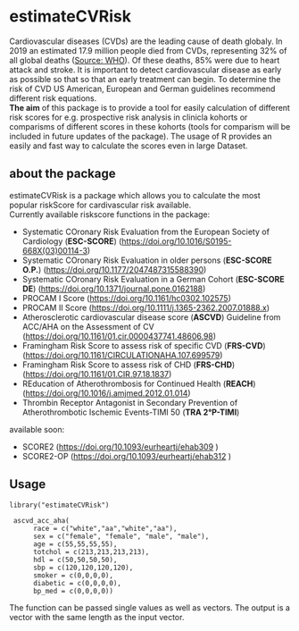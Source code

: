 # estimateCVRisk

Cardiovascular diseases (CVDs) are the leading cause of death globaly. In 2019 an estimated 17.9 million people died from CVDs, representing 32% of all global deaths ([Source: WHO](https://www.who.int/en/news-room/fact-sheets/detail/cardiovascular-diseases-(cvds))). Of these deaths, 85% were due to heart attack and stroke. It is important to detect cardiovascular disease as early as possible so that so that an early treatment can begin. To determine the risk of CVD US American, European and German guidelines recommend different risk equations. <br/>
**The aim** of this package is to provide a tool for easily calculation of different risk scores for e.g. prospective risk analysis in clinicla kohorts or comparisms of different scores in these kohorts (tools for comparism will be included in future updates of the package). The usage of R provides an easily and fast way to calculate the scores even in large Dataset. 

## about the package

estimateCVRisk is a package which allows you to calculate the most popular riskScore for cardivascular risk available. <br/>
Currently available riskscore functions in the package:
- Systematic COronary Risk Evaluation from the European Society of Cardiology (**ESC-SCORE**) (https://doi.org/10.1016/S0195-668X(03)00114-3)
- Systematic COronary Risk Evaluation in older persons (**ESC-SCORE O.P.**) (https://doi.org/10.1177/2047487315588390)
- Systematic COronary Risk Evaluation in a German Cohort (**ESC-SCORE DE**) (https://doi.org/10.1371/journal.pone.0162188)
- PROCAM I Score (https://doi.org/10.1161/hc0302.102575) 
- PROCAM II Score (https://doi.org/10.1111/j.1365-2362.2007.01888.x)
- Atherosclerotic cardiovascular disease score (**ASCVD**) Guideline from ACC/AHA on the Assessment of CV (https://doi.org/10.1161/01.cir.0000437741.48606.98)
- Framingham Risk Score to assess risk of specific CVD (**FRS-CVD**) (https://doi.org/10.1161/CIRCULATIONAHA.107.699579)
- Framingham Risk Score to assess risk of CHD (**FRS-CHD**) (https://doi.org/10.1161/01.CIR.97.18.1837)
- REducation of Atherothrombosis for Continued Health (**REACH**) (https://doi.org/10.1016/j.amjmed.2012.01.014)
- Thrombin Receptor Antagonist in Secondary Prevention of Atherothrombotic Ischemic Events-TIMI 50 (**TRA 2°P-TIMI**)

available soon: 
- SCORE2 (https://doi.org/10.1093/eurheartj/ehab309 )
- SCORE2-OP (https://doi.org/10.1093/eurheartj/ehab312 )
 

## Usage

```
library("estimateCVRisk")

 ascvd_acc_aha(
      race = c("white","aa","white","aa"),
      sex = c("female", "female", "male", "male"),
      age = c(55,55,55,55),
      totchol = c(213,213,213,213),
      hdl = c(50,50,50,50),
      sbp = c(120,120,120,120),
      smoker = c(0,0,0,0),
      diabetic = c(0,0,0,0),
      bp_med = c(0,0,0,0))
```

The function can be passed single values as well as vectors. The output is a vector with the same length as the input vector.
